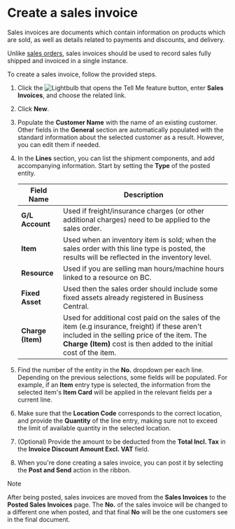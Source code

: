 # Create a sales invoice

Sales invoices are documents which contain information on products which are sold, as well as details related to payments and discounts, and delivery.

Unlike [sales orders](create_sales_order.md), sales invoices should be used to record sales fully shipped and invoiced in a single instance.

To create a sales invoice, follow the provided steps.

1. Click the ![Lightbulb that opens the Tell Me feature](../../images/Icons/Lightbulb_icon.png "Tell Me what you want to do") button, enter **Sales Invoices**, and choose the related link.      
2. Click **New**.      
3. Populate the **Customer Name** with the name of an existing customer.     
   Other fields in the **General** section are automatically populated with the standard information about the selected customer as a result. However, you can edit them if needed.      
4. In the **Lines** section, you can list the shipment components, and add accompanying information. Start by setting the **Type** of the posted entity.     

   | Field Name      | Description |
   | ----------- | ----------- |
   |  **G/L Account**   | Used if freight/insurance charges (or other additional charges) need to be applied to the sales order.  |
   |  **Item**  | Used when an inventory item is sold; when the sales order with this line type is posted, the results will be reflected in the inventory level.   |
   |  **Resource**  |  Used if you are selling man hours/machine hours linked to a resource on BC.    |
   |  **Fixed Asset**  |  Used then the sales order should include some fixed assets already registered in Business Central.  |
   |  **Charge (Item)** | Used for additional cost paid on the sales of the item (e.g insurance, freight) if these aren't included in the selling price of the item. The **Charge (Item)** cost is then added to the initial cost of the item.   |

5. Find the number of the entity in the **No.** dropdown per each line.     
   Depending on the previous selections, some fields will be populated. For example, if an **Item** entry type is selected, the information from the selected item's **Item Card** will be applied in the relevant fields per a current line. 
6. Make sure that the **Location Code** corresponds to the correct location, and provide the **Quantity** of the line entry, making sure not to exceed the limit of available quantity in the selected location.    
7. (Optional) Provide the amount to be deducted from the **Total Incl. Tax** in the **Invoice Discount Amount Excl. VAT** field.
8. When you're done creating a sales invoice, you can post it by selecting the **Post and Send** action in the ribbon.

> [!Note]
> After being posted, sales invoices are moved from the **Sales Invoices** to the **Posted Sales Invoices** page. The **No.** of the sales invoice will be changed to a different one when posted, and that final **No** will be the one customers see in the final document.
